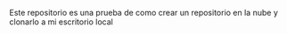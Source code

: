 Este repositorio es una prueba de como crear un repositorio en la nube y clonarlo a mi escritorio local 
